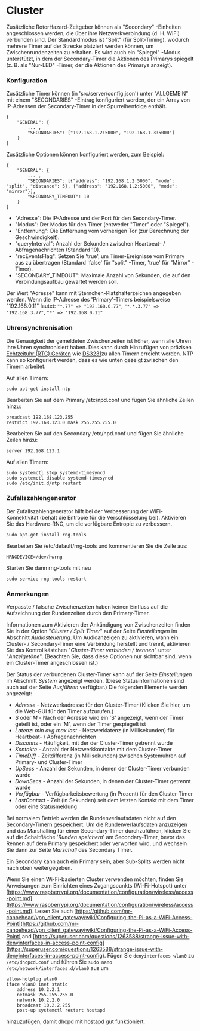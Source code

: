 # Cluster

Zusätzliche RotorHazard-Zeitgeber können als "Secondary" -Einheiten angeschlossen werden, die über ihre Netzwerkverbindung (d. H. WiFi) verbunden sind. Der Standardmodus ist "Split" (für Split-Timing), wodurch mehrere Timer auf der Strecke platziert werden können, um Zwischenrundenzeiten zu erhalten. Es wird auch ein "Spiegel" -Modus unterstützt, in dem der Secondary-Timer die Aktionen des Primarys spiegelt (z. B. als "Nur-LED" -Timer, der die Aktionen des Primarys anzeigt).

### Konfiguration

Zusätzliche Timer können (in 'src/server/config.json') unter "ALLGEMEIN" mit einem "SECONDARIES" -Eintrag konfiguriert werden, der ein Array von IP-Adressen der Secondary-Timer in der Spurreihenfolge enthält.

```
{
	"GENERAL": {
		... ,
		"SECONDARIES": ["192.168.1.2:5000", "192.168.1.3:5000"]
	}
}
```

Zusätzliche Optionen können konfiguriert werden, zum Beispiel:

```
{
	"GENERAL": {
		... ,
		"SECONDARIES": [{"address": "192.168.1.2:5000", "mode": "split", "distance": 5}, {"address": "192.168.1.2:5000", "mode": "mirror"}],
		"SECONDARY_TIMEOUT": 10
	}
}
```

* "Adresse": Die IP-Adresse und der Port für den Secondary-Timer.
* "Modus": Der Modus für den Timer (entweder "Timer" oder "Spiegel").
* "Entfernung": Die Entfernung vom vorherigen Tor (zur Berechnung der Geschwindigkeit).
* "queryInterval": Anzahl der Sekunden zwischen Heartbeat- / Abfragenachrichten (Standard 10).
* "recEventsFlag": Setzen Sie 'true', um Timer-Ereignisse vom Primary aus zu übertragen (Standard 'false' für "split" -Timer, 'true' für "Mirror" -Timer).
* "SECONDARY_TIMEOUT": Maximale Anzahl von Sekunden, die auf den Verbindungsaufbau gewartet werden soll.

Der Wert "Adresse" kann mit Sternchen-Platzhalterzeichen angegeben werden. Wenn die IP-Adresse des 'Primary'-Timers beispielsweise "192.168.0.11" lautet: `"*.77" => "192.168.0.77"`, `"*.*.3.77" => "192.168.3.77"`, `"*" => "192.168.0.11"`

### Uhrensynchronisation

Die Genauigkeit der gemeldeten Zwischenzeiten ist höher, wenn alle Uhren ihre Uhren synchronisiert haben. Dies kann durch Hinzufügen von präzisen [Echtzeituhr (RTC) Geräten](de-Real%20Time%20Clock.md) wie [DS3231](https://www.adafruit.com/product/3013)zu allen Timern erreicht werden. NTP kann so konfiguriert werden, dass es wie unten gezeigt zwischen den Timern arbeitet.

Auf allen Timern:

```
sudo apt-get install ntp
```

Bearbeiten Sie auf dem Primary /etc/npd.conf und fügen Sie ähnliche Zeilen hinzu:

```
broadcast 192.168.123.255
restrict 192.168.123.0 mask 255.255.255.0
```

Bearbeiten Sie auf den Secondary /etc/npd.conf und fügen Sie ähnliche Zeilen hinzu:

```
server 192.168.123.1
```

Auf allen Timern:

```
sudo systemctl stop systemd-timesyncd
sudo systemctl disable systemd-timesyncd
sudo /etc/init.d/ntp restart
```

### Zufallszahlengenerator

Der Zufallszahlengenerator hilft bei der Verbesserung der WiFi-Konnektivität (behält die Entropie für die Verschlüsselung bei). Aktivieren Sie das Hardware-RNG, um die verfügbare Entropie zu verbessern.

```
sudo apt-get install rng-tools
```

Bearbeiten Sie /etc/default/rng-tools und kommentieren Sie die Zeile aus:

```
HRNGDEVICE=/dev/hwrng
```

Starten Sie dann rng-tools mit neu

```
sudo service rng-tools restart
```

### Anmerkungen

Verpasste / falsche Zwischenzeiten haben keinen Einfluss auf die Aufzeichnung der Rundenzeiten durch den Primary-Timer.

Informationen zum Aktivieren der Ankündigung von Zwischenzeiten finden Sie in der Option "*Cluster / Split Timer*" auf der Seite *Einstellungen* im Abschnitt *Audiosteuerung*. Um Audioanzeigen zu aktivieren, wann ein Cluster- / Secondary-Timer eine Verbindung herstellt und trennt, aktivieren Sie das Kontrollkästchen "*Cluster-Timer verbinden / trennen*" unter "*Anzeigetöne*". (Beachten Sie, dass diese Optionen nur sichtbar sind, wenn ein Cluster-Timer angeschlossen ist.)

Der Status der verbundenen Cluster-Timer kann auf der Seite *Einstellungen* im Abschnitt *System* angezeigt werden. (Diese Statusinformationen sind auch auf der Seite *Ausführen* verfügbar.) Die folgenden Elemente werden angezeigt:

* *Adresse* - Netzwerkadresse für den Cluster-Timer (Klicken Sie hier, um die Web-GUI für den Timer aufzurufen.)
* *S* oder *M* - Nach der Adresse wird ein 'S' angezeigt, wenn der Timer geteilt ist, oder ein 'M', wenn der Timer gespiegelt ist
* *Latenz: min avg max last* - Netzwerklatenz (in Millisekunden) für Heartbeat- / Abfragenachrichten
* *Disconns* - Häufigkeit, mit der der Cluster-Timer getrennt wurde
* *Kontakte* - Anzahl der Netzwerkkontakte mit dem Cluster-Timer
* *TimeDiff* - Zeitdifferenz (in Millisekunden) zwischen Systemuhren auf Primary- und Cluster-Timer
* *UpSecs* - Anzahl der Sekunden, in denen der Cluster-Timer verbunden wurde
* *DownSecs* - Anzahl der Sekunden, in denen der Cluster-Timer getrennt wurde
* *Verfügbar* - Verfügbarkeitsbewertung (in Prozent) für den Cluster-Timer
* *LastContact* - Zeit (in Sekunden) seit dem letzten Kontakt mit dem Timer oder eine Statusmeldung

Bei normalem Betrieb werden die Rundenverlaufsdaten nicht auf den Secondary-Timern gespeichert. Um die Rundenverlaufsdaten anzuzeigen und das Marshalling für einen Secondary-Timer durchzuführen, klicken Sie auf die Schaltfläche '*Runden speichern*' am Secondary-Timer, bevor das Rennen auf dem Primary gespeichert oder verworfen wird, und wechseln Sie dann zur Seite *Marschall* des Secondary Timer.

Ein Secondary kann auch ein Primary sein, aber Sub-Splits werden nicht nach oben weitergegeben.

Wenn Sie einen Wi-Fi-basierten Cluster verwenden möchten, finden Sie Anweisungen zum Einrichten eines Zugangspunkts (Wi-Fi-Hotspot) unter
[https://www.raspberrypi.org/documentation/configuration/wireless/access-point.md](https://www.raspberrypi.org/documentation/configuration/wireless/access-point.md).
Lesen Sie auch [https://github.com/mr-canoehead/vpn_client_gateway/wiki/Configuring-the-Pi-as-a-WiFi-Access-Point](https://github.com/mr-canoehead/vpn_client_gateway/wiki/Configuring-the-Pi-as-a-WiFi-Access-Point)
and [https://superuser.com/questions/1263588/strange-issue-with-denyinterfaces-in-access-point-config](https://superuser.com/questions/1263588/strange-issue-with-denyinterfaces-in-access-point-config).
Fügen Sie `denyinterfaces wlan0` zu `/etc/dhcpcd.conf` und führen Sie `sudo nano /etc/network/interfaces.d/wlan0`
aus um

```
allow-hotplug wlan0
iface wlan0 inet static
	address 10.2.2.1
	netmask 255.255.255.0
	network 10.2.2.0
	broadcast 10.2.2.255
	post-up systemctl restart hostapd
```

hinzuzufügen, damit dhcpd mit hostapd gut funktioniert.
